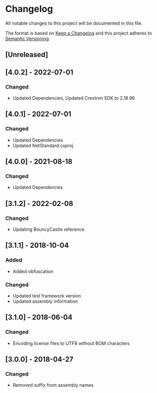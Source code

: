# Changelog
All notable changes to this project will be documented in this file.

The format is based on [Keep a Changelog](http://keepachangelog.com/en/1.0.0/)
and this project adheres to [Semantic Versioning](http://semver.org/spec/v2.0.0.html).

## [Unreleased]

## [4.0.2] - 2022-07-01
### Changed
 - Updated Dependencies, Updated Crestron SDK to 2.18.96

## [4.0.1] - 2022-07-01
### Changed
 - Updated Dependencies
 - Updated NetStandard.csproj

## [4.0.0] - 2021-08-18
### Changed
 - Updated Dependencies

## [3.1.2] - 2022-02-08
### Changed
 - Updating BouncyCastle reference

## [3.1.1] - 2018-10-04
### Added
 - Added obfuscation

### Changed
 - Updated test framework version
 - Updated assembly information

## [3.1.0] - 2018-06-04
### Changed
 - Encoding license files to UTF8 without BOM characters

## [3.0.0] - 2018-04-27
### Changed
 - Removed suffix from assembly names
 